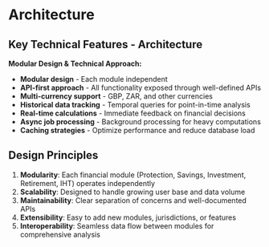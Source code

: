 # Architecture

## Key Technical Features - Architecture

**Modular Design & Technical Approach:**

- **Modular design** - Each module independent
- **API-first approach** - All functionality exposed through well-defined APIs
- **Multi-currency support** - GBP, ZAR, and other currencies
- **Historical data tracking** - Temporal queries for point-in-time analysis
- **Real-time calculations** - Immediate feedback on financial decisions
- **Async job processing** - Background processing for heavy computations
- **Caching strategies** - Optimize performance and reduce database load

## Design Principles

1. **Modularity**: Each financial module (Protection, Savings, Investment, Retirement, IHT) operates independently
2. **Scalability**: Designed to handle growing user base and data volume
3. **Maintainability**: Clear separation of concerns and well-documented APIs
4. **Extensibility**: Easy to add new modules, jurisdictions, or features
5. **Interoperability**: Seamless data flow between modules for comprehensive analysis
